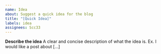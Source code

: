 ```yaml
---
name: Idea
about: Suggest a quick idea for the blog
title: "[Quick Idea]"
labels: idea
assignees: Scc33
---
```


**Describe the idea**
A clear and concise description of what the idea is. Ex. I would like a post about [...]
